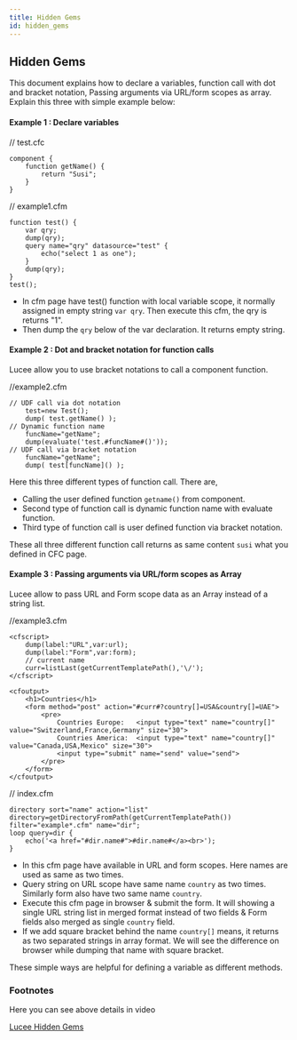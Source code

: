 ```yaml
---
title: Hidden Gems
id: hidden_gems
---
```

## Hidden Gems ##

This document explains how to declare a variables, function call with dot and bracket notation, Passing arguments via URL/form scopes as array. Explain this three with simple example below:

#### Example 1 : Declare variables ####

// test.cfc

```luceescript
component {
	function getName() {
		return "Susi";
	}
}
```

// example1.cfm

```luceescript
function test() {
	var qry;
	dump(qry);
	query name="qry" datasource="test" {
		echo("select 1 as one");
	}
	dump(qry);
}
test();
```

* In cfm page have test() function with local variable scope, it normally assigned in empty string ``var qry``. Then execute this cfm, the qry is returns "1".
* Then dump the ``qry`` below of the var declaration. It returns empty string.

#### Example 2 : Dot and bracket notation for function calls ####

Lucee allow you to use bracket notations to call a component function.

//example2.cfm

```luceescript
// UDF call via dot notation
	test=new Test();
	dump( test.getName() );
// Dynamic function name
	funcName="getName";
	dump(evaluate('test.#funcName#()'));
// UDF call via bracket notation
	funcName="getName";
	dump( test[funcName]() );
```

Here this three different types of function call. There are,

* Calling the user defined function ``getname()`` from component.
* Second type of function call is dynamic function name with evaluate function.
* Third type of function call is user defined function via bracket notation.

These all three different function call returns as same content ``susi`` what you defined in CFC page.

#### Example 3 : Passing arguments via URL/form scopes as Array ####

Lucee allow to pass URL and Form scope data as an Array instead of a string list.

//example3.cfm

```lucee
<cfscript>
	dump(label:"URL",var:url);
	dump(label:"Form",var:form);
	// current name
	curr=listLast(getCurrentTemplatePath(),'\/');
</cfscript>

<cfoutput>
	<h1>Countries</h1>
	<form method="post" action="#curr#?country[]=USA&country[]=UAE">
		<pre>
			Countries Europe:	<input type="text" name="country[]" value="Switzerland,France,Germany" size="30">
			Countries America:	<input type="text" name="country[]" value="Canada,USA,Mexico" size="30">
			<input type="submit" name="send" value="send">
		</pre>
	</form>
</cfoutput>
```

// index.cfm

```luceescript
directory sort="name" action="list" directory=getDirectoryFromPath(getCurrentTemplatePath()) filter="example*.cfm" name="dir";
loop query=dir {
	echo('<a href="#dir.name#">#dir.name#</a><br>');
}
```

* In this cfm page have available in URL and form scopes. Here names are used as same as two times.
* Query string on URL scope have same name ``country`` as two times. Similarly form also have two same name ``country``.
* Execute this cfm page in browser & submit the form. It will showing a single URL string list in merged format instead of two fields & Form fields also merged as single ``country`` field.
* If we add square bracket behind the name ``country[]`` means, it returns as two separated strings in array format. We will see the difference on browser while dumping that name with square bracket.

These simple ways are helpful for defining a variable as different methods.

### Footnotes ###

Here you can see above details in video

[Lucee Hidden Gems](https://youtu.be/4MUKPiQv1kAsss)

